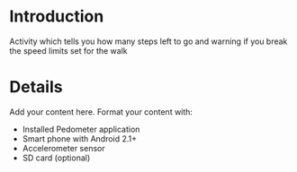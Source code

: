 # Introduction #

Activity which tells you how many steps left to go and
warning if you break the speed limits set for the walk


# Details #

Add your content here.  Format your content with:
  * Installed Pedometer application
  * Smart phone with Android 2.1+
  * Accelerometer sensor
  * SD card (optional)